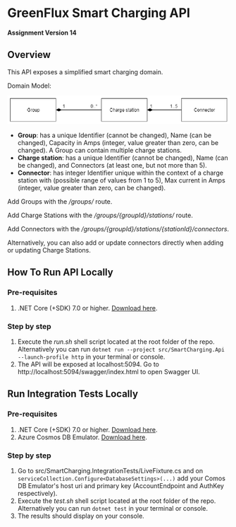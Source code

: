 # GreenFlux Smart Charging API
**Assignment Version 14**

## Overview
This API exposes a simplified smart charging domain.

Domain Model:

![Domain model](documentation/domainmodel.png)

- **Group**: has a unique Identifier (cannot be changed), Name (can be changed), Capacity in Amps
(integer, value greater than zero, can be changed). A Group can contain multiple charge stations.
- **Charge station**: has a unique Identifier (cannot be changed), Name (can be changed), and Connectors
(at least one, but not more than 5).
- **Connector**: has integer Identifier unique within the context of a charge station with (possible range
of values from 1 to 5), Max current in Amps (integer, value greater than zero, can be changed).

Add Groups with the _/groups/_ route.

Add Charge Stations with the _/groups/{groupId}/stations/_ route.

Add Connectors with the _/groups/{groupId}/stations/{stationId}/connectors_.

Alternatively, you can also add or update connectors directly when adding or updating Charge Stations.

## How To Run API Locally
### Pre-requisites
1. .NET Core (+SDK) 7.0 or higher. [Download here](https://dotnet.microsoft.com/en-us/download).

### Step by step
1. Execute the _run.sh_ shell script located at the root folder of the repo. Alternatively you can run `dotnet run --project src/SmartCharging.Api --launch-profile http` in your terminal or console.
1. The API will be exposed at localhost:5094. Go to http://localhost:5094/swagger/index.html to open Swagger UI.

## Run Integration Tests Locally
### Pre-requisites
1. .NET Core (+SDK) 7.0 or higher. [Download here](https://dotnet.microsoft.com/en-us/download).
1. Azure Cosmos DB Emulator. [Download here](https://aka.ms/cosmosdb-emulator).

### Step by step
1. Go to src/SmartCharging.IntegrationTests/LiveFixture.cs and on `serviceCollection.Configure<DatabaseSettings>(...)` add your Comos DB Emulator's host uri and primary key (AccountEndpoint and AuthKey respectively).
1. Execute the _test.sh_ shell script located at the root folder of the repo. Alternatively you can run `dotnet test` in your terminal or console.
1. The results should display on your console.
